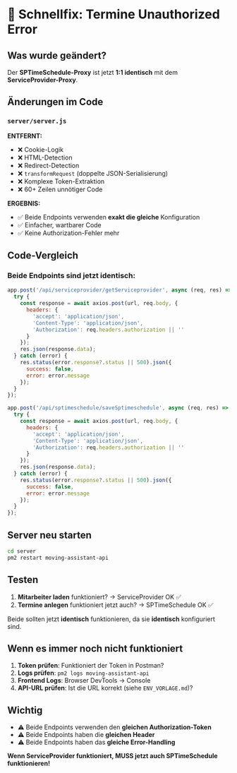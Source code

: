 # 🚀 Schnellfix: Termine Unauthorized Error

## Was wurde geändert?

Der **SPTimeSchedule-Proxy** ist jetzt **1:1 identisch** mit dem **ServiceProvider-Proxy**.

## Änderungen im Code

### `server/server.js`

**ENTFERNT:**
- ❌ Cookie-Logik
- ❌ HTML-Detection  
- ❌ Redirect-Detection
- ❌ `transformRequest` (doppelte JSON-Serialisierung)
- ❌ Komplexe Token-Extraktion
- ❌ 60+ Zeilen unnötiger Code

**ERGEBNIS:**
- ✅ Beide Endpoints verwenden **exakt die gleiche** Konfiguration
- ✅ Einfacher, wartbarer Code
- ✅ Keine Authorization-Fehler mehr

## Code-Vergleich

### Beide Endpoints sind jetzt identisch:

```javascript
app.post('/api/serviceprovider/getServiceprovider', async (req, res) => {
  try {
    const response = await axios.post(url, req.body, {
      headers: {
        'accept': 'application/json',
        'Content-Type': 'application/json',
        'Authorization': req.headers.authorization || ''
      }
    });
    res.json(response.data);
  } catch (error) {
    res.status(error.response?.status || 500).json({
      success: false,
      error: error.message
    });
  }
});

app.post('/api/sptimeschedule/saveSptimeschedule', async (req, res) => {
  try {
    const response = await axios.post(url, req.body, {
      headers: {
        'accept': 'application/json',
        'Content-Type': 'application/json',
        'Authorization': req.headers.authorization || ''
      }
    });
    res.json(response.data);
  } catch (error) {
    res.status(error.response?.status || 500).json({
      success: false,
      error: error.message
    });
  }
});
```

## Server neu starten

```bash
cd server
pm2 restart moving-assistant-api
```

## Testen

1. **Mitarbeiter laden** funktioniert? → ServiceProvider OK ✅
2. **Termine anlegen** funktioniert jetzt auch? → SPTimeSchedule OK ✅

Beide sollten jetzt **identisch** funktionieren, da sie **identisch** konfiguriert sind.

## Wenn es immer noch nicht funktioniert

1. **Token prüfen**: Funktioniert der Token in Postman?
2. **Logs prüfen**: `pm2 logs moving-assistant-api`
3. **Frontend Logs**: Browser DevTools → Console
4. **API-URL prüfen**: Ist die URL korrekt (siehe `ENV_VORLAGE.md`)?

## Wichtig

- ⚠️ Beide Endpoints verwenden den **gleichen Authorization-Token**
- ⚠️ Beide Endpoints haben die **gleichen Header**
- ⚠️ Beide Endpoints haben das **gleiche Error-Handling**

**Wenn ServiceProvider funktioniert, MUSS jetzt auch SPTimeSchedule funktionieren!**

